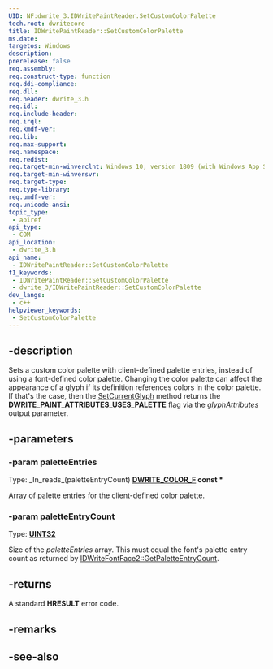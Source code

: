 ```yaml
---
UID: NF:dwrite_3.IDWritePaintReader.SetCustomColorPalette
tech.root: dwritecore
title: IDWritePaintReader::SetCustomColorPalette
ms.date: 
targetos: Windows
description: 
prerelease: false
req.assembly: 
req.construct-type: function
req.ddi-compliance: 
req.dll: 
req.header: dwrite_3.h
req.idl: 
req.include-header: 
req.irql: 
req.kmdf-ver: 
req.lib: 
req.max-support: 
req.namespace: 
req.redist: 
req.target-min-winverclnt: Windows 10, version 1809 (with Windows App SDK 1.2 or later)
req.target-min-winversvr: 
req.target-type: 
req.type-library: 
req.umdf-ver: 
req.unicode-ansi: 
topic_type:
 - apiref
api_type:
 - COM
api_location:
 - dwrite_3.h
api_name:
 - IDWritePaintReader::SetCustomColorPalette
f1_keywords:
 - IDWritePaintReader::SetCustomColorPalette
 - dwrite_3/IDWritePaintReader::SetCustomColorPalette
dev_langs:
 - c++
helpviewer_keywords:
 - SetCustomColorPalette
---
```


## -description

Sets a custom color palette with client-defined palette entries, instead of using a font-defined color palette. Changing the color palette can affect the appearance of a glyph if its definition references colors in the color palette. If that's the case, then the [SetCurrentGlyph](./nf-dwrite_3-idwritepaintreader-setcurrentglyph(uint32_dwrite_paint_element_uint32_d2d_rect_f_dwrite_paint_attributes).md) method returns the **DWRITE_PAINT_ATTRIBUTES_USES_PALETTE** flag via the *glyphAttributes* output parameter.

## -parameters

### -param paletteEntries

Type: \_In\_reads\_\(paletteEntryCount\) **[DWRITE_COLOR_F](/windows/win32/directwrite/dwrite-color-f) const \***

Array of palette entries for the client-defined color palette.

### -param paletteEntryCount

Type: **[UINT32](/windows/win32/winprog/windows-data-types)**

Size of the *paletteEntries* array. This must equal the font's palette entry count as returned by [IDWriteFontFace2::GetPaletteEntryCount](../dwrite_2/nf-dwrite_2-idwritefontface2-getpaletteentrycount.md).

## -returns

A standard **HRESULT** error code.

## -remarks

## -see-also
